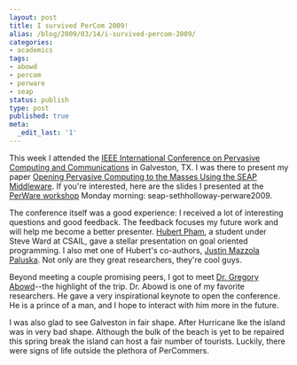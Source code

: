 ```yaml
---
layout: post
title: I survived PerCom 2009!
alias: /blog/2009/03/14/i-survived-percom-2009/
categories:
- academics
tags:
- abowd
- percom
- perware
- seap
status: publish
type: post
published: true
meta:
  _edit_last: '1'
---
```

This week I attended the <a title="PerCom Official Site" href="https://www.percom.org/" target="_blank">IEEE International Conference on Pervasive Computing and Communications</a> in Galveston, TX. I was there to present my paper <a title="Opening Pervasive Computing to the Masses Using SEAP" href="https://mpc.ece.utexas.edu/Papers/TR-UTEDGE-2008-015.pdf" target="_blank">Opening Pervasive Computing to the Masses Using the SEAP Middleware</a>. If you're interested, here are the slides I presented at the <a title="PerWare 2009" href="https://perware.cs.uiuc.edu/" target="_blank">PerWare workshop</a> Monday morning: seap-sethholloway-perware2009.

The conference itself was a good experience: I received a lot of interesting questions and good feedback. The feedback focuses my future work and will help me become a better presenter. <a title="Hubert Needs a Website" href="https://www.csail.mit.edu/people/768" target="_blank">Hubert Pham</a>, a student under Steve Ward at CSAIL, gave a stellar presentation on goal oriented programming. I also met one of Hubert's co-authors, <a title="Justin Mazzola Paluska from CSAIL @ MIT" href="https://www.mit.edu/~jmp/" target="_blank">Justin Mazzola Paluska</a>. Not only are they great researchers, they're cool guys.

Beyond meeting a couple promising peers, I got to meet <a title="Dr. Gregory Abowd of Georgia Tech" href="https://www.gregoryabowd.com/" target="_blank">Dr. Gregory Abowd</a>--the highlight of the trip. Dr. Abowd is one of my favorite researchers. He gave a very inspirational keynote to open the conference. He is a prince of a man, and I hope to interact with him more in the future.

I was also glad to see Galveston in fair shape. After Hurricane Ike the island was in very bad shape. Although the bulk of the beach is yet to be repaired this spring break the island can host a fair number of tourists. Luckily, there were signs of life outside the plethora of PerCommers.
